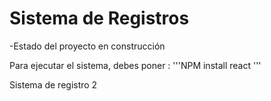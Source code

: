 <h1>Sistema de Registros</h1>

-Estado del proyecto en construcción

Para ejecutar el sistema,  debes poner : '''NPM  install react '''

Sistema de registro 2



